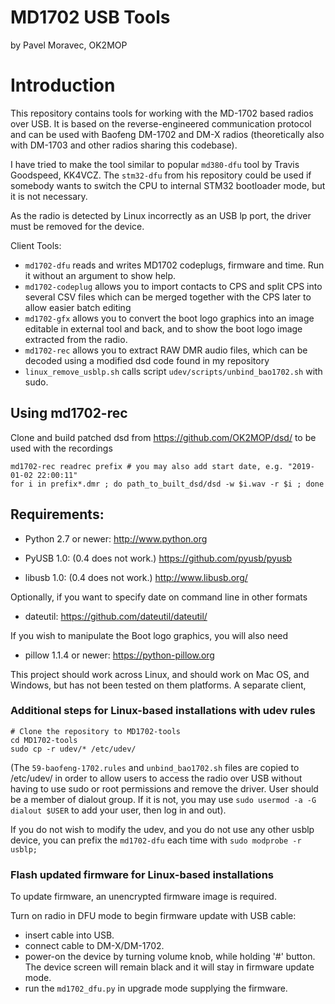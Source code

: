 # MD1702 USB Tools #

by Pavel Moravec, OK2MOP

# Introduction #

This repository contains tools for working with the MD-1702 based radios
over USB. It is based on the reverse-engineered communication protocol and
can be used with Baofeng DM-1702 and DM-X radios (theoretically also with
DM-1703 and other radios sharing this codebase).

I have tried to make the tool similar to popular `md380-dfu` tool by Travis
Goodspeed, KK4VCZ. The `stm32-dfu` from his repository could be used if somebody
wants to switch the CPU to internal STM32 bootloader mode, but it is not
necessary.

As the radio is detected by Linux incorrectly as an USB lp port, the driver
must be removed for the device.

Client Tools:
* `md1702-dfu` reads and writes MD1702 codeplugs, firmware and time. Run it without
an argument to show help.
* `md1702-codeplug` allows you to import contacts to CPS and split CPS into several
CSV files which can be merged together with the CPS later to allow easier batch editing
* `md1702-gfx` allows you to convert the boot logo graphics into an image editable in
external tool and back, and to show the boot logo image extracted from the radio.
* `md1702-rec` allows you to extract RAW DMR audio files, which can be decoded using
a modified dsd code found in my repository
* `linux_remove_usblp.sh` calls script `udev/scripts/unbind_bao1702.sh` with sudo.

## Using md1702-rec ##
Clone and build patched dsd from https://github.com/OK2MOP/dsd/ to be used with the
recordings

```
md1702-rec readrec prefix # you may also add start date, e.g. "2019-01-02 22:00:11"
for i in prefix*.dmr ; do path_to_built_dsd/dsd -w $i.wav -r $i ; done
```

## Requirements: ##

* Python 2.7 or newer:
  http://www.python.org

* PyUSB 1.0:  (0.4 does not work.)
  https://github.com/pyusb/pyusb

* libusb 1.0: (0.4 does not work.)
  http://www.libusb.org/

Optionally, if you want to specify date on command line in other formats

* dateutil:
  https://github.com/dateutil/dateutil/

If you wish to manipulate the Boot logo graphics, you will also need

* pillow 1.1.4 or newer:
  https://python-pillow.org

This project should work across Linux, and should work on Mac OS, and Windows, but has
not been tested on them platforms.  A separate client,

### Additional steps for Linux-based installations with udev rules ###

```
# Clone the repository to MD1702-tools
cd MD1702-tools
sudo cp -r udev/* /etc/udev/
```
(The ```59-baofeng-1702.rules``` and ```unbind_bao1702.sh``` files are copied to /etc/udev/ in order to allow users to access the radio over USB without having to use sudo or root permissions and remove the driver. User should be a member of dialout group. If it is not, you may use ```sudo usermod -a -G dialout $USER``` to add your user, then log in and out).

If you do not wish to modify the udev, and you do not use any other usblp device, you can
prefix the `md1702-dfu` each time with ```sudo modprobe -r usblp;```

### Flash updated firmware for Linux-based installations ###

To update firmware, an unencrypted firmware image is required.

Turn on radio in DFU mode to begin firmware update with USB cable:
* insert cable into USB.
* connect cable to DM-X/DM-1702.
* power-on the device by turning volume knob, while holding '#' button. The device screen will
remain black and it will stay in firmware update mode.
* run the ```md1702_dfu.py``` in upgrade mode supplying the firmware.
